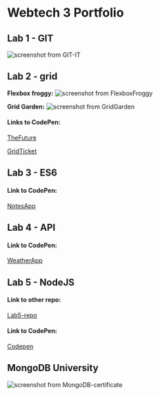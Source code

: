 # Webtech 3 Portfolio
## Lab 1 - GIT
![screenshot from GIT-IT](https://github.com/HannahDeWachter/webtech3-portfolio/blob/master/lab%201/screenshot-GIT-IT.PNG)
## Lab 2 - grid
**Flexbox froggy:** ![screenshot from FlexboxFroggy](https://github.com/HannahDeWachter/webtech3-portfolio/blob/master/lab%202/Screenshot-FlexboxFroggy.PNG)

**Grid Garden:** ![screenshot from GridGarden](https://github.com/HannahDeWachter/webtech3-portfolio/blob/master/lab%202/Screenshot-GridGarden.PNG)

#### Links to CodePen:
[TheFuture](https://codepen.io/HannahDW/pen/KKpmpVj)

[GridTicket](https://codepen.io/HannahDW/pen/KKpmpgO)

## Lab 3 - ES6
#### Link to CodePen:
[NotesApp](https://codepen.io/HannahDW/pen/jOPKgJe)

## Lab 4 - API
#### Link to CodePen:
[WeatherApp](https://codepen.io/HannahDW/pen/MWwqpLq)

## Lab 5 - NodeJS
#### Link to other repo:
[Lab5-repo](https://github.com/HannahDeWachter/Lab5)
#### Link to CodePen:
[Codepen](https://codepen.io/HannahDW/pen/mdeJrpG)

## MongoDB University
![screenshot from MongoDB-certificate](https://github.com/HannahDeWachter/webtech3-portfolio/blob/master/MongoDB/mongodb-university-screenshot.PNG)